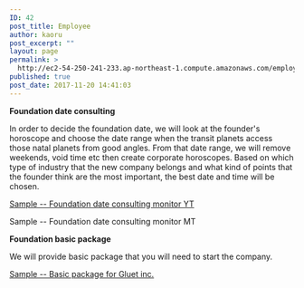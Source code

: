```yaml
---
ID: 42
post_title: Employee
author: kaoru
post_excerpt: ""
layout: page
permalink: >
  http://ec2-54-250-241-233.ap-northeast-1.compute.amazonaws.com/employee/
published: true
post_date: 2017-11-20 14:41:03
---
```

<strong>Foundation date consulting</strong>

<span style="font-weight: 400;">In order to decide the foundation date, we will look at the founder's horoscope and choose the date range when the transit planets access those natal planets from good angles. From that date range, we will remove weekends, void time etc then create corporate horoscopes. Based on which type of industry that the new company belongs and what kind of points that the founder think are the most important, the best date and time will be chosen.</span>

<a href="http://35.200.64.23/en/testimonial/foundation-date-diagnostics-gluco-inc-yt/">Sample -- Foundation date consulting monitor YT</a>

Sample -- Foundation date consulting monitor MT

<strong>Foundation basic package</strong>

We will provide basic package that you will need to start the company.

<a href="http://ec2-54-250-241-233.ap-northeast-1.compute.amazonaws.com/gluet-basic-package-sample/" target="_blank" rel="noopener">Sample -- Basic package for Gluet inc.</a>